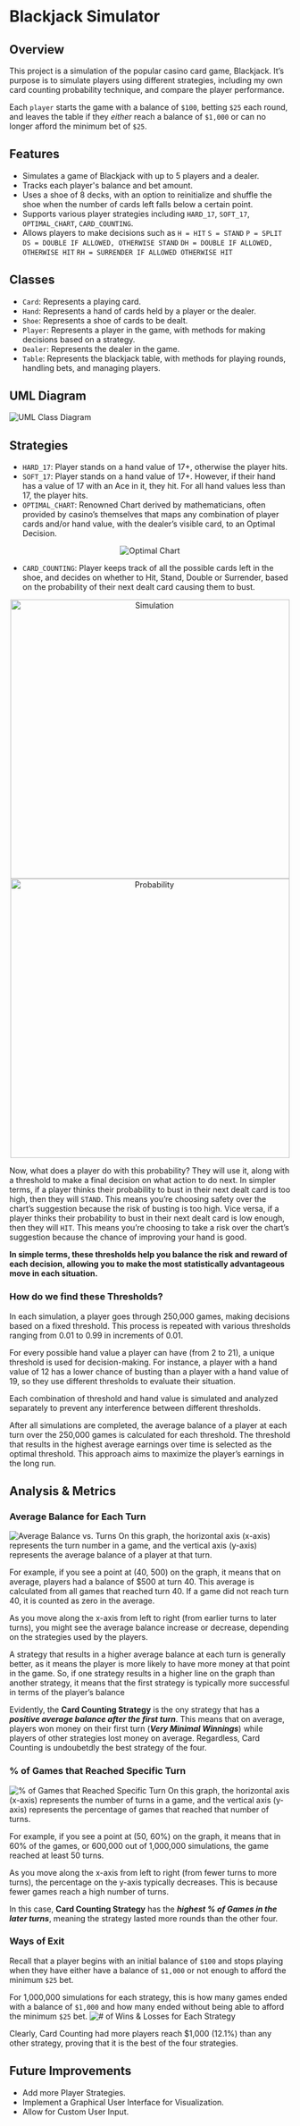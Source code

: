 # Blackjack Simulator
## Overview
This project is a simulation of the popular casino card game, Blackjack. It’s purpose is to simulate players using different strategies, including my own card counting probability technique, and compare the player performance. 

Each `player` starts the game with a balance of `$100`, betting `$25` each round, and leaves the table if they *either* reach a balance of `$1,000` or can no longer afford the minimum bet of `$25`.

## Features
- Simulates a game of Blackjack with up to 5 players and a dealer.
- Tracks each player's balance and bet amount.
- Uses a shoe of 8 decks, with an option to reinitialize and shuffle the shoe when the number of cards left falls below a certain point.
- Supports various player strategies including `HARD_17`, `SOFT_17`, `OPTIMAL_CHART`, `CARD_COUNTING`.
- Allows players to make decisions such as 
    `H = HIT`
    `S = STAND`
    `P = SPLIT`
    `DS = DOUBLE IF ALLOWED, OTHERWISE STAND`
    `DH = DOUBLE IF ALLOWED, OTHERWISE HIT`
    `RH = SURRENDER IF ALLOWED OTHERWISE HIT`

## Classes
- `Card`: Represents a playing card.
- `Hand`: Represents a hand of cards held by a player or the dealer.
- `Shoe`: Represents a shoe of cards to be dealt.
- `Player`: Represents a player in the game, with methods for making decisions based on a strategy.
- `Dealer`: Represents the dealer in the game.
- `Table`: Represents the blackjack table, with methods for playing rounds, handling bets, and managing players.
## UML Diagram
![UML Class Diagram](Pics/BlackJack_UML_Diagram.png)

## Strategies
- `HARD_17`: Player stands on a hand value of 17+, otherwise the player hits.
- `SOFT_17`: Player stands on a hand value of 17+. However, if their hand has a value of 17 with an Ace in it, they hit. For all hand values less than 17, the player hits.
- `OPTIMAL_CHART`: Renowned Chart derived by mathematicians, often provided by casino’s themselves that maps any combination of player cards and/or hand value, with the dealer’s visible card, to an Optimal Decision. 
<p align="center">
  <img src="Pics/Optimal_Chart.png" alt="Optimal Chart">
</p>

- `CARD_COUNTING`: Player keeps track of all the possible cards left in the shoe, and decides on whether to Hit, Stand, Double or Surrender, based on the probability of their next dealt card causing them to bust.
<p align="center">
  <img src="Pics/CardCount_Explanation1.png" alt="Simulation" width="500">
  <img src="Pics/Probability_Equation.png" alt="Probability" width="500">
</p>

Now, what does a player do with this probability? They will use it, along with a threshold to make a final decision on what action to do next. 
In simpler terms, if a player thinks their probability to bust in their next dealt card is too high, then they will `STAND`. This means you’re choosing safety over the chart’s suggestion because the risk of busting is too high. Vice versa, if a player thinks their probability to bust in their next dealt card is low enough, then they will `HIT`. This means you’re choosing to take a risk over the chart’s suggestion because the chance of improving your hand is good.

**In simple terms, these thresholds help you balance the risk and reward of each decision, allowing you to make the most statistically advantageous move in each situation.**

### How do we find these Thresholds? 
In each simulation, a player goes through 250,000 games, making decisions based on a fixed threshold. This process is repeated with various thresholds ranging from 0.01 to 0.99 in increments of 0.01.

For every possible hand value a player can have (from 2 to 21), a unique threshold is used for decision-making. For instance, a player with a hand value of 12 has a lower chance of busting than a player with a hand value of 19, so they use different thresholds to evaluate their situation.

Each combination of threshold and hand value is simulated and analyzed separately to prevent any interference between different thresholds.

After all simulations are completed, the average balance of a player at each turn over the 250,000 games is calculated for each threshold. The threshold that results in the highest average earnings over time is selected as the optimal threshold. This approach aims to maximize the player’s earnings in the long run.

## Analysis & Metrics
### Average Balance for Each Turn
![Average Balance vs. Turns](Pics/AverageBalancePlot.png)
On this graph, the horizontal axis (x-axis) represents the turn number in a game, and the vertical axis (y-axis) represents the average balance of a player at that turn.

For example, if you see a point at (40, 500) on the graph, it means that on average, players had a balance of $500 at turn 40. This average is calculated from all games that reached turn 40. If a game did not reach turn 40, it is counted as zero in the average.

As you move along the x-axis from left to right (from earlier turns to later turns), you might see the average balance increase or decrease, depending on the strategies used by the players.

A strategy that results in a higher average balance at each turn is generally better, as it means the player is more likely to have more money at that point in the game. So, if one strategy results in a higher line on the graph than another strategy, it means that the first strategy is typically more successful in terms of the player’s balance

Evidently, the **Card Counting Strategy** is the ony strategy that has a ***positive average balance after the first turn***. This means that on average, players won money on their first turn (***Very Minimal Winnings***) while players of other strategies lost money on average. Regardless, Card Counting is undoubetdly the best strategy of the four.

### % of Games that Reached Specific Turn
![% of Games that Reached Specific Turn](Pics/TurnsReachedPlot.png)
On this graph, the horizontal axis (x-axis) represents the number of turns in a game, and the vertical axis (y-axis) represents the percentage of games that reached that number of turns.

For example, if you see a point at (50, 60%) on the graph, it means that in 60% of the games, or 600,000 out of 1,000,000 simulations, the game reached at least 50 turns.

As you move along the x-axis from left to right (from fewer turns to more turns), the percentage on the y-axis typically decreases. This is because fewer games reach a high number of turns.

In this case, **Card Counting Strategy** has the ***highest % of Games in the later turns***, meaning the strategy lasted more rounds than the other four.

### Ways of Exit
Recall that a player begins with an initial balance of `$100` and stops playing when they have either have a balance of `$1,000` or not enough to afford the minimum `$25` bet.

For 1,000,000 simulations for each strategy, this is how many games ended with a balance of `$1,000` and how many ended without being able to afford the minimum `$25` bet.
![# of Wins & Losses for Each Strategy](Pics/WinsLossesPlot.png)

Clearly, Card Counting had more players reach $1,000 (12.1%) than any other strategy, proving that it is the best of the four strategies.

## Future Improvements
- Add more Player Strategies.
- Implement a Graphical User Interface for Visualization.
- Allow for Custom User Input.